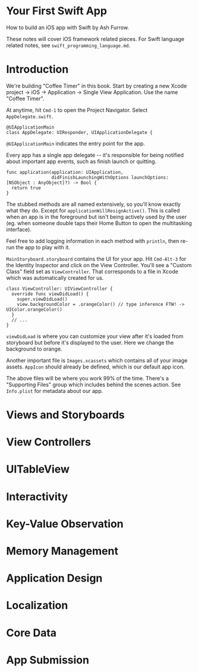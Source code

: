 # Your First Swift App

How to build an iOS app with Swift by Ash Furrow.

These notes will cover iOS framework related pieces. For Swift language related notes, see 
`swift_programming_language.md`.

# Introduction

We're building "Coffee Timer" in this book. Start by creating a new Xcode project -> iOS -> 
Application -> Single View Application. Use the name "Coffee Timer".

At anytime, hit `Cmd-1` to open the Project Navigator. Select `AppDelegate.swift`.

    @UIApplicationMain
    class AppDelegate: UIResponder, UIApplicationDelegate {

`@UIApplicationMain` indicates the entry point for the app.

Every app has a single app delegate -- it's responsible for being notified about important app
events, such as finish launch or quitting.

    func application(application: UIApplication, 
                     didFinishLaunchingWithOptions launchOptions: [NSObject : AnyObject]?) -> Bool {
      return true
    }

The stubbed methods are all named extensively, so you'll know exactly what they do. Except for
`applicationWillResignActive()`. This is called when an app is in the foreground but isn't being
actively used by the user (eg. when someone double taps their Home Button to open the multitasking
interface).

Feel free to add logging information in each method with `println`, then re-run the app to play
with it.

`MainStoryboard.storyboard` contains the UI for your app. Hit `Cmd-Alt-3` for the Identity Inspector
and click on the View Controller. You'll see a "Custom Class" field set as `ViewController`. That
corresponds to a file in Xcode which was automatically created for us.

    class ViewController: UIViewController {
      override func viewDidLoad() {
        super.viewDidLoad()
        view.backgroundColor = .orangeColor() // type inference FTW! -> UIColor.orangeColor()
      }
      // ...
    }

`viewDidLoad` is where you can customize your view after it's loaded from storyboard but before it's
displayed to the user. Here we change the background to orange.

Another important file is `Images.xcassets` which contains all of your image assets. `AppIcon` should
already be defined, which is our default app icon.

The above files will be where you work 99% of the time. There's a "Supporting Files" group which
includes behind the scenes action. See `Info.plist` for metadata about our app.

# Views and Storyboards

# View Controllers

# UITableView

# Interactivity

# Key-Value Observation

# Memory Management

# Application Design

# Localization

# Core Data

# App Submission
